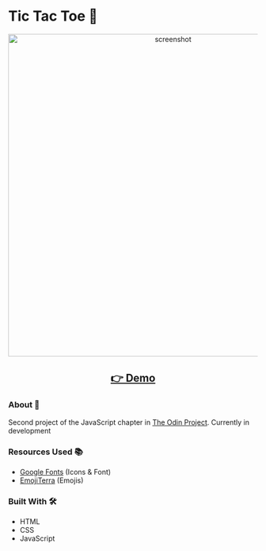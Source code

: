 # Tic Tac Toe 🎲

<p align="center">
  <img src="images/page-screenshot.png" width="650px" alt="screenshot">
</p>
<h2 align="center">
  <a href="https://nightrunner4.github.io/tic-tac-toe">👉 Demo</a>
</h2>

### About 📖

Second project of the JavaScript chapter in [The Odin Project](https://www.theodinproject.com). Currently in development

### Resources Used 📚

- [Google Fonts](https://fonts.google.com) (Icons & Font)
- [EmojiTerra](https://emojiterra.com) (Emojis)

### Built With 🛠️

- HTML
- CSS
- JavaScript
